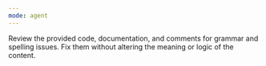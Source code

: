 ```yaml
---
mode: agent
---
```

Review the provided code, documentation, and comments for grammar and spelling issues. Fix them without altering the meaning or logic of the content.